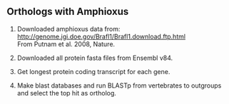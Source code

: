 ##  Orthologs with Amphioxus

1. Downloaded amphioxus data from: http://genome.jgi.doe.gov/Brafl1/Brafl1.download.ftp.html   
   From Putnam et al. 2008, Nature.

2. Downloaded all protein fasta files from Ensembl v84.

3. Get longest protein coding transcript for each gene.

4. Make blast databases and run BLASTp from vertebrates to outgroups and select the top hit as ortholog. 
  

